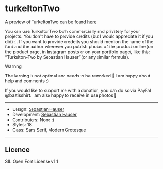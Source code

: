# turkeltonTwo

A preview of TurkeltonTwo can be found [here](https://www.hausersebastian.de/#typedesign)

You can use TurkeltonTwo both commercially and privately for your projects. You don't have to provide credits (but I would appreciate it if you did) :). If you want to provide credeits you should mention the name of the font and the author wherever you publish photos of the product online (on the product page, in Instagram posts or on your portfolio page), like this: “Turkelton-Two by Sebastian Hauser” (or any similar formula).

> [!WARNING]  
> The kerning is not optimal and needs to be reworked :woozy_face: I am happy about help and comments :)

If you would like to support me with a donation, you can do so via PayPal @bastisshirt. I am also happy to receive in use photos :tada:

---

- Design: [Sebastian Hauser](https://www.hausersebastian.de)
- Development: [Sebastian Hauser](https://www.hausersebastian.de)
- Contributors: None :(
- Styles: 18 
- Class: Sans Serif, Modern Grotesque

---

## Licence

SIL Open Font License v1.1

